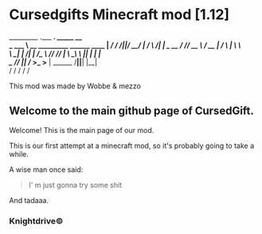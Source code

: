 # Cursedgifts Minecraft mod [1.12]

_________                                .___   ________.__  _____  __   
\_   ___ \ __ _________  ______ ____   __| _/  /  _____/|__|/ ____\/  |_ 
/    \  \/|  |  \_  __ \/  ___// __ \ / __ |  /   \  ___|  \   __\\   __\
\     \___|  |  /|  | \/\___ \\  ___// /_/ |  \    \_\  \  ||  |   |  |  
 \______  /____/ |__|  /____  >\___  >____ |   \______  /__||__|   |__|  
        \/                  \/     \/     \/          \/                 
        
This mod was made by Wobbe & mezzo

## Welcome to the main github page of CursedGift.

Welcome!
This is the main page of our mod.

This is our first attempt at a minecraft mod, so it's probably going to take a while.



A wise man once said:
> I' m just gonna try some shit

And tadaaa.



### Knightdrive©
